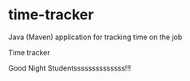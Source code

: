 # time-tracker
Java (Maven) application for tracking time on the job

Time tracker

Good Night Studentssssssssssssss!!!
